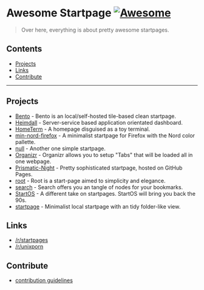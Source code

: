 # Awesome Startpage [![Awesome](https://awesome.re/badge-flat2.svg)](https://awesome.re)

> Over here, everything is about pretty awesome startpages.

## Contents

- [Projects](#projects)
- [Links](#links)
- [Contribute](#contribute)

---

## Projects

- [Bento](https://github.com/MiguelRAvila/Bento) - Bento is an local/self-hosted tile-based clean startpage.
- [Heimdall](https://github.com/linuxserver/Heimdall) - Server-service based application orientated dashboard.
- [HomeTerm](https://github.com/Jaredk3nt/HomeTerm) - A homepage disguised as a toy terminal.
- [min-nord-firefox](https://github.com/not-a-dev-stein/min-nord-firefox) - A minimalist startpage for Firefox with the Nord color pallette.
- [null](https://github.com/sadparadiseinhell/null) - Another one simple startpage.
- [Organizr](https://github.com/causefx/Organizr) - Organizr allows you to setup "Tabs" that will be loaded all in one webpage.
- [Prismatic-Night](https://github.com/dbuxy218/Prismatic-Night) - Pretty sophisticated startpage, hosted on GitHub Pages.
- [root](https://github.com/imreyesjorge/root-startpage) - Root is a start-page aimed to simplicity and elegance.
- [search](https://github.com/l0bsters/search) - Search offers you an tangle of nodes for your bookmarks.
- [StartOS](https://github.com/Jaredk3nt/startos) - A different take on startpages. StartOS will bring you back the 90s.
- [startpage](https://github.com/rajshekhar26/startpage) - Minimalist local startpage with an tidy folder-like view.

## Links

- [/r/startpages](https://www.reddit.com/r/startpages/)
- [/r/unixporn](https://www.reddit.com/r/unixporn/)

## Contribute

- [contribution guidelines](https://github.com/jnmcfly/awsome-startpage/blob/master/CONTRIBUTING.md)
